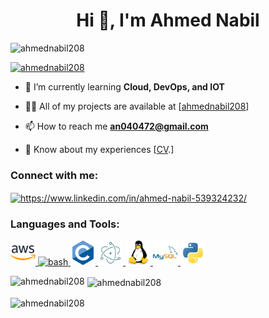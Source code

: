 <h1 align="center">Hi 👋, I'm Ahmed Nabil</h1>
<p align="left"> <img src="https://komarev.com/ghpvc/?username=ahmednabil208&label=Profile%20views&color=0e75b6&style=flat" alt="ahmednabil208" /> </p>

<p align="left"> <a href="https://github.com/ryo-ma/github-profile-trophy"><img src="https://github-profile-trophy.vercel.app/?username=ahmednabil208" alt="ahmednabil208" /></a> </p>

- 🌱 I’m currently learning **Cloud, DevOps, and IOT**

- 👨‍💻 All of my projects are available at [[ahmednabil208](https://github.com/ahmednabil208)]

- 📫 How to reach me **an040472@gmail.com**

- 📄 Know about my experiences [[CV](https://drive.google.com/file/d/1ouYHNni0T49ucbPv5FWhEWadR7t0fM9_/view?usp=drive_link).]

<h3 align="left">Connect with me:</h3>
<p align="left">
<a href="https://linkedin.com/in/https://www.linkedin.com/in/ahmed-nabil-539324232/" target="blank"><img align="center" src="https://raw.githubusercontent.com/rahuldkjain/github-profile-readme-generator/master/src/images/icons/Social/linked-in-alt.svg" alt="https://www.linkedin.com/in/ahmed-nabil-539324232/" height="30" width="40" /></a>
</p>

<h3 align="left">Languages and Tools:</h3>
<p align="left"> <a href="https://aws.amazon.com" target="_blank" rel="noreferrer"> <img src="https://raw.githubusercontent.com/devicons/devicon/master/icons/amazonwebservices/amazonwebservices-original-wordmark.svg" alt="aws" width="40" height="40"/> </a> <a href="https://www.gnu.org/software/bash/" target="_blank" rel="noreferrer"> <img src="https://www.vectorlogo.zone/logos/gnu_bash/gnu_bash-icon.svg" alt="bash" width="40" height="40"/> </a> <a href="https://www.cprogramming.com/" target="_blank" rel="noreferrer"> <img src="https://raw.githubusercontent.com/devicons/devicon/master/icons/c/c-original.svg" alt="c" width="40" height="40"/> </a> <a href="https://www.electronjs.org" target="_blank" rel="noreferrer"> <img src="https://raw.githubusercontent.com/devicons/devicon/master/icons/electron/electron-original.svg" alt="electron" width="40" height="40"/> </a> <a href="https://www.linux.org/" target="_blank" rel="noreferrer"> <img src="https://raw.githubusercontent.com/devicons/devicon/master/icons/linux/linux-original.svg" alt="linux" width="40" height="40"/> </a> <a href="https://www.mysql.com/" target="_blank" rel="noreferrer"> <img src="https://raw.githubusercontent.com/devicons/devicon/master/icons/mysql/mysql-original-wordmark.svg" alt="mysql" width="40" height="40"/> </a> <a href="https://www.python.org" target="_blank" rel="noreferrer"> <img src="https://raw.githubusercontent.com/devicons/devicon/master/icons/python/python-original.svg" alt="python" width="40" height="40"/> </a> </p>

<p><img align="left" src="https://github-readme-stats.vercel.app/api/top-langs?username=ahmednabil208&show_icons=true&locale=en&layout=compact" alt="ahmednabil208" /></p>

<p>&nbsp;<img align="center" src="https://github-readme-stats.vercel.app/api?username=ahmednabil208&show_icons=true&locale=en" alt="ahmednabil208" /></p>

<p><img align="center" src="https://github-readme-streak-stats.herokuapp.com/?user=ahmednabil208&" alt="ahmednabil208" /></p>
